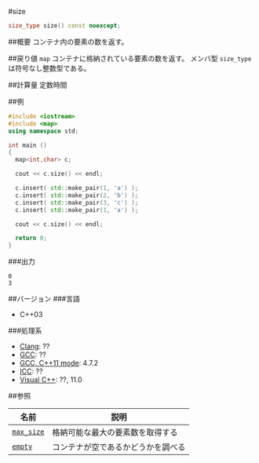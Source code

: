 #size
```cpp
size_type size() const noexcept;
```

##概要
コンテナ内の要素の数を返す。


##戻り値
`map` コンテナに格納されている要素の数を返す。 
メンバ型 `size_type` は符号なし整数型である。


##計算量
定数時間


##例
```cpp
#include <iostream>
#include <map>
using namespace std;

int main ()
{
  map<int,char> c;

  cout << c.size() << endl;

  c.insert( std::make_pair(1, 'a') );
  c.insert( std::make_pair(2, 'b') );
  c.insert( std::make_pair(3, 'c') );
  c.insert( std::make_pair(1, 'a') );

  cout << c.size() << endl;

  return 0;
}
```

###出力
```
0
3
```

##バージョン
###言語
- C++03

###処理系
- [Clang](/implementation#clang.md): ??
- [GCC](/implementation#gcc.md): ??
- [GCC, C++11 mode](/implementation#gcc.md): 4.7.2
- [ICC](/implementation#icc.md): ??
- [Visual C++](/implementation#visual_cpp.md): ??, 11.0


##参照

| 名前 | 説明|
|-------------------------------------------------------------------------------------------|-----------------------------------------------------|
| [`max_size`](/reference/map/max_size.md) | 格納可能な最大の要素数を取得する |
| [`empty`](/reference/map/empty.md) | コンテナが空であるかどうかを調べる |


